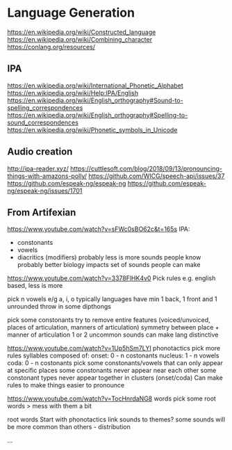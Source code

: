 # Language Generation

https://en.wikipedia.org/wiki/Constructed_language
https://en.wikipedia.org/wiki/Combining_character
https://conlang.org/resources/

## IPA

https://en.wikipedia.org/wiki/International_Phonetic_Alphabet
https://en.wikipedia.org/wiki/Help:IPA/English
https://en.wikipedia.org/wiki/English_orthography#Sound-to-spelling_correspondences
https://en.wikipedia.org/wiki/English_orthography#Spelling-to-sound_correspondences
https://en.wikipedia.org/wiki/Phonetic_symbols_in_Unicode

## Audio creation

http://ipa-reader.xyz/
https://cuttlesoft.com/blog/2018/09/13/pronouncing-things-with-amazons-polly/
https://github.com/WICG/speech-api/issues/37
https://github.com/espeak-ng/espeak-ng
https://github.com/espeak-ng/espeak-ng/issues/1701

## From Artifexian

https://www.youtube.com/watch?v=sFWc0sBO62c&t=165s
IPA:

- constonants
- vowels
- diacritics (modifiers)
  probably less is more
  sounds people know probably better
  biology impacts set of sounds people can make

https://www.youtube.com/watch?v=3378FlHK4v0
Pick rules e.g. english based, less is more

pick n vowels e/g a, i, o
typically languages have min 1 back, 1 front and 1 unrounded
throw in some dipthongs

pick some constonants
try to remove entire features (voiced/unvoiced, places of articulation, manners of articulation)
symmetry between place + manner of articulation
1 or 2 uncommon sounds can make lang distinctive

https://www.youtube.com/watch?v=1Up5hSm7LYI
phonotactics
pick more rules
syllables composed of:
onset: 0 - n costonants
nucleus: 1 - n vowels
coda: 0 - n costonants
pick some constonants/vowels that can only appear at specific places
some constonants never appear near each other
some constonant types never appear together in clusters (onset/coda)
Can make rules to make things easier to pronounce

https://www.youtube.com/watch?v=TocHnrdaNG8
words
pick some root words > mess with them a bit

root words
Start with phonotactics
link sounds to themes?
some sounds will be more common than others - distribution

...

